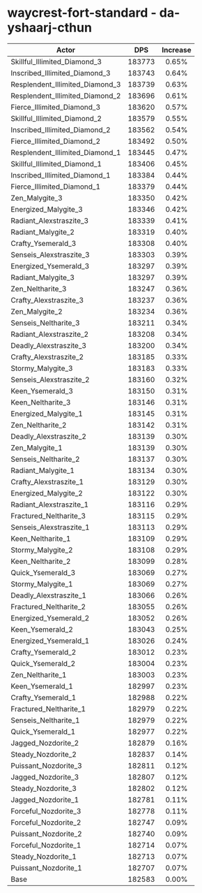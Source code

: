 # waycrest-fort-standard - da-yshaarj-cthun
| Actor | DPS | Increase |
|---|:---:|:---:|
|Skillful_Illimited_Diamond_3|183773|0.65%|
|Inscribed_Illimited_Diamond_3|183743|0.64%|
|Resplendent_Illimited_Diamond_3|183739|0.63%|
|Resplendent_Illimited_Diamond_2|183696|0.61%|
|Fierce_Illimited_Diamond_3|183620|0.57%|
|Skillful_Illimited_Diamond_2|183579|0.55%|
|Inscribed_Illimited_Diamond_2|183562|0.54%|
|Fierce_Illimited_Diamond_2|183492|0.50%|
|Resplendent_Illimited_Diamond_1|183445|0.47%|
|Skillful_Illimited_Diamond_1|183406|0.45%|
|Inscribed_Illimited_Diamond_1|183384|0.44%|
|Fierce_Illimited_Diamond_1|183379|0.44%|
|Zen_Malygite_3|183350|0.42%|
|Energized_Malygite_3|183346|0.42%|
|Radiant_Alexstraszite_3|183339|0.41%|
|Radiant_Malygite_2|183319|0.40%|
|Crafty_Ysemerald_3|183308|0.40%|
|Senseis_Alexstraszite_3|183303|0.39%|
|Energized_Ysemerald_3|183297|0.39%|
|Radiant_Malygite_3|183297|0.39%|
|Zen_Neltharite_3|183247|0.36%|
|Crafty_Alexstraszite_3|183237|0.36%|
|Zen_Malygite_2|183234|0.36%|
|Senseis_Neltharite_3|183211|0.34%|
|Radiant_Alexstraszite_2|183208|0.34%|
|Deadly_Alexstraszite_3|183200|0.34%|
|Crafty_Alexstraszite_2|183185|0.33%|
|Stormy_Malygite_3|183183|0.33%|
|Senseis_Alexstraszite_2|183160|0.32%|
|Keen_Ysemerald_3|183150|0.31%|
|Keen_Neltharite_3|183146|0.31%|
|Energized_Malygite_1|183145|0.31%|
|Zen_Neltharite_2|183142|0.31%|
|Deadly_Alexstraszite_2|183139|0.30%|
|Zen_Malygite_1|183139|0.30%|
|Senseis_Neltharite_2|183137|0.30%|
|Radiant_Malygite_1|183134|0.30%|
|Crafty_Alexstraszite_1|183129|0.30%|
|Energized_Malygite_2|183122|0.30%|
|Radiant_Alexstraszite_1|183116|0.29%|
|Fractured_Neltharite_3|183115|0.29%|
|Senseis_Alexstraszite_1|183113|0.29%|
|Keen_Neltharite_1|183109|0.29%|
|Stormy_Malygite_2|183108|0.29%|
|Keen_Neltharite_2|183099|0.28%|
|Quick_Ysemerald_3|183069|0.27%|
|Stormy_Malygite_1|183069|0.27%|
|Deadly_Alexstraszite_1|183066|0.26%|
|Fractured_Neltharite_2|183055|0.26%|
|Energized_Ysemerald_2|183052|0.26%|
|Keen_Ysemerald_2|183043|0.25%|
|Energized_Ysemerald_1|183026|0.24%|
|Crafty_Ysemerald_2|183012|0.23%|
|Quick_Ysemerald_2|183004|0.23%|
|Zen_Neltharite_1|183003|0.23%|
|Keen_Ysemerald_1|182997|0.23%|
|Crafty_Ysemerald_1|182988|0.22%|
|Fractured_Neltharite_1|182979|0.22%|
|Senseis_Neltharite_1|182979|0.22%|
|Quick_Ysemerald_1|182977|0.22%|
|Jagged_Nozdorite_2|182879|0.16%|
|Steady_Nozdorite_2|182837|0.14%|
|Puissant_Nozdorite_3|182811|0.12%|
|Jagged_Nozdorite_3|182807|0.12%|
|Steady_Nozdorite_3|182802|0.12%|
|Jagged_Nozdorite_1|182781|0.11%|
|Forceful_Nozdorite_3|182778|0.11%|
|Forceful_Nozdorite_2|182747|0.09%|
|Puissant_Nozdorite_2|182740|0.09%|
|Forceful_Nozdorite_1|182714|0.07%|
|Steady_Nozdorite_1|182713|0.07%|
|Puissant_Nozdorite_1|182707|0.07%|
|Base|182583|0.00%|
